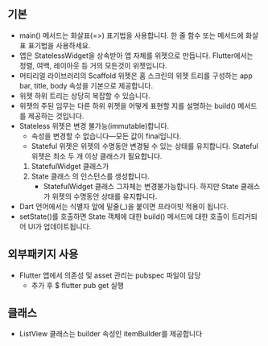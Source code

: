 ## 기본

- main() 메서드는 화살표(=>) 표기법을 사용합니다. 한 줄 함수 또는 메서드에 화살표 표기법을 사용하세요.
- 앱은 StatelessWidget을 상속받아 앱 자체를 위젯으로 만듭니다. Flutter에서는 정렬, 여백, 레이아웃 등 거의 모든것이 위젯입니다.
- 머티리얼 라이브러리의 Scaffold 위젯은 홈 스크린의 위젯 트리를 구성하는 app bar, title, body 속성을 기본으로 제공합니다.
- 위젯 하위 트리는 상당히 복잡할 수 있습니다.
- 위젯의 주된 임무는 다른 하위 위젯을 어떻게 표현할 지를 설명하는 build() 메서드를 제공하는 것입니다.
- Stateless 위젯은 변경 불가능(immutable)합니다.
  - 속성을 변경할 수 없습니다—모든 값이 final입니다.
  - Stateful 위젯은 위젯의 수명동안 변경될 수 있는 상태를 유지합니다. Stateful 위젯은 최소 두 개 이상 클래스가 필요합니다.
  1. StatefulWidget 클래스가
  2. State 클래스 의 인스턴스를 생성합니다.
     - StatefulWidget 클래스 그자체는 변경불가능합니다. 하지만 State 클래스가 위젯의 수명동안 상태를 유지합니다.
- Dart 언어에서는 식별자 앞에 밑줄(\_)을 붙이면 프라이빗 적용이 됩니다.
- setState()를 호출하면 State 객체에 대한 build() 메서드에 대한 호출이 트리거되어 UI가 업데이트됩니다.

## 외부패키지 사용

- Flutter 앱에서 의존성 및 asset 관리는 pubspec 파일이 담당
  - 추가 후 $ flutter pub get 실행

## 클래스

- ListView 클래스는 builder 속성인 itemBuilder를 제공합니다

